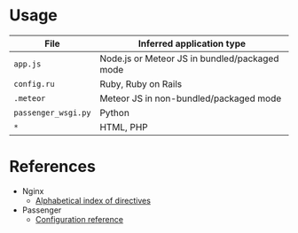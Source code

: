 # Usage

|File|Inferred application type
|----|-------------------------
|`app.js`|Node.js or Meteor JS in bundled/packaged mode
|`config.ru`|Ruby, Ruby on Rails
|`.meteor`|Meteor JS in non-bundled/packaged mode
|`passenger_wsgi.py`|Python
|`*`|HTML, PHP

# References

* Nginx
  * [Alphabetical index of directives](http://nginx.org/en/docs/dirindex.html)
* Passenger
  * [Configuration reference](https://www.phusionpassenger.com/library/config/standalone/reference/)
